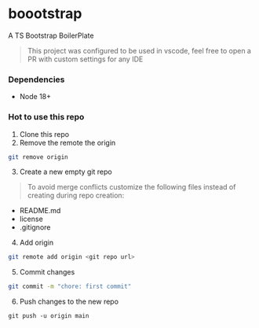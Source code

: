 # boootstrap

A TS Bootstrap BoilerPlate

> This project was configured to be used in vscode, feel free to open a PR with custom settings for any IDE

### Dependencies

- Node 18+

### Hot to use this repo

1. Clone this repo
2. Remove the remote the origin

```sh
git remove origin
```

3. Create a new empty git repo

> To avoid merge conflicts customize the following files instead of creating during repo creation:

- README.md
- license
- .gitignore

4. Add origin

```sh
git remote add origin <git repo url>
```

5. Commit changes

```sh
git commit -m "chore: first commit"
```

6. Push changes to the new repo

```
git push -u origin main
```
